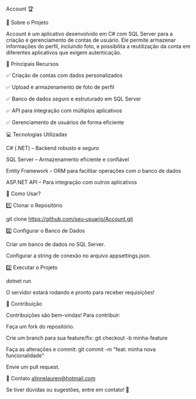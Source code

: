 Account 🏆

📌 Sobre o Projeto

Account é um aplicativo desenvolvido em C# com SQL Server para a criação e gerenciamento de contas de usuário. Ele permite armazenar informações do perfil, incluindo foto, e possibilita a reutilização da conta em diferentes aplicativos que exigem autenticação.

🔹 Principais Recursos

✅ Criação de contas com dados personalizados

✅ Upload e armazenamento de foto de perfil

✅ Banco de dados seguro e estruturado em SQL Server

✅ API para integração com múltiplos aplicativos

✅ Gerenciamento de usuários de forma eficiente

💻 Tecnologias Utilizadas

C# (.NET) – Backend robusto e seguro

SQL Server – Armazenamento eficiente e confiável

Entity Framework – ORM para facilitar operações com o banco de dados

ASP.NET API – Para integração com outros aplicativos

🚀 Como Usar?

1️⃣ Clonar o Repositório

git clone https://github.com/seu-usuario/Account.git

2️⃣ Configurar o Banco de Dados

Criar um banco de dados no SQL Server.

Configurar a string de conexão no arquivo appsettings.json.

3️⃣ Executar o Projeto

dotnet run

O servidor estará rodando e pronto para receber requisições!

🤝 Contribuição

Contribuições são bem-vindas! Para contribuir:

Faça um fork do repositório.

Crie um branch para sua feature/fix: git checkout -b minha-feature

Faça as alterações e commit: git commit -m "feat: minha nova funcionalidade"

Envie um pull request.

📧 Contato
alinnelauren@hotmail.com

Se tiver dúvidas ou sugestões, entre em contato! 🚀

